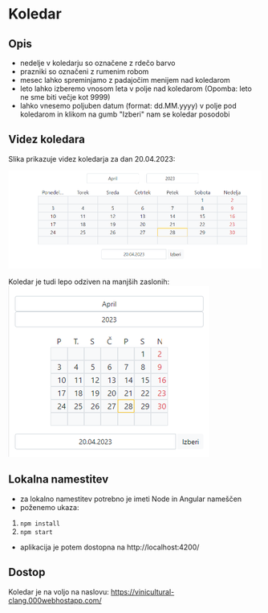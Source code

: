 # Koledar

## Opis
- nedelje v koledarju so označene z rdečo barvo
- prazniki so označeni z rumenim robom
- mesec lahko spreminjamo z padajočim menijem nad koledarom
- leto lahko izberemo vnosom leta v polje nad koledarom (Opomba: leto ne sme biti večje kot 9999)
- lahko vnesemo poljuben datum (format: dd.MM.yyyy) v polje pod koledarom in klikom na gumb "Izberi" nam se koledar posodobi

## Videz koledara
Slika prikazuje videz koledarja za dan 20.04.2023:

![alt text](./src/assets/calendar.png)

Koledar je tudi lepo odziven na manjših zaslonih:
![alt text](./src/assets/calendar_small.png)

## Lokalna namestitev
- za lokalno namestitev potrebno je imeti Node in Angular nameščen
- poženemo ukaza:
1. ```npm install```
2. ```npm start```
- aplikacija je potem dostopna na http://localhost:4200/

## Dostop
Koledar je na voljo na naslovu: https://vinicultural-clang.000webhostapp.com/
